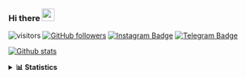 ### Hi there <img height="25" width="25"  src="https://camo.githubusercontent.com/35d3d11359a49bf12aebb834cc13fd81b95eff4e/68747470733a2f2f6d656469612e67697068792e636f6d2f6d656469612f6876524a434c467a6361737252346961377a2f67697068792e676966">

![visitors](https://visitor-badge.glitch.me/badge?page_id=hanifazzuhdi.hanifazzuhdi)
[![GitHub followers](https://img.shields.io/github/followers/hanifazzuhdi?label=Follow&style=social)](https://github.com/hanifazzuhdi/?tab=follow) 
[![Instagram Badge](https://img.shields.io/badge/-hanifazzuhdi-blue?style=social&logo=Instagram&link=https://www.instagram.com/hnfhanif52/)](https://www.instagram.com/hnfhanif52/)
[![Telegram Badge](https://img.shields.io/badge/-hanifazzuhdi-blue?style=social&logo=telegram&link=https://www.t.me/hanif0198/)](https://www.t.me/hanif0198/) 

[![Github stats](https://github-readme-stats.vercel.app/api?username=hanifazzuhdi&count_private=true&title_color=333&text_color=777&show_icons=true&icon_color=333&line_height=20px)](https://github.com/hanifazzuhdi)

<details>
  <summary><b> 📊 Statistics </b></summary>
  
  <br/>
  
  <!--START_SECTION:waka-->
![Lines of code](https://img.shields.io/badge/From%20Hello%20World%20I%27ve%20Written-5%20Million%20lines%20of%20code-blue)

**🐱 My GitHub Data** 

> 🏆 0 Contributions in the Year 2022
 > 
> 📦 297.6 kB Used in GitHub's Storage 
 > 
> 🚫 Not Opted to Hire
 > 
> 📜 23 Public Repositories 
 > 
> 🔑 24 Private Repositories  
 > 
📊 **This Week I Spent My Time On** 

```text
⌚︎ Time Zone: Asia/Jakarta

💬 Programming Languages: 
Blade Template           22 hrs 29 mins      ████████████░░░░░░░░░░░░░   51.17% 
PHP                      20 hrs 49 mins      ███████████░░░░░░░░░░░░░░   47.41% 
Bash                     17 mins             ░░░░░░░░░░░░░░░░░░░░░░░░░   0.65% 
SCSS                     8 mins              ░░░░░░░░░░░░░░░░░░░░░░░░░   0.31% 
JavaScript               7 mins              ░░░░░░░░░░░░░░░░░░░░░░░░░   0.28%

🔥 Editors: 
VS Code                  43 hrs 56 mins      █████████████████████████   100.0%

💻 Operating System: 
Mac                      43 hrs 56 mins      █████████████████████████   100.0%

```


 Last Updated on 01/01/2022
<!--END_SECTION:waka-->
</details>
